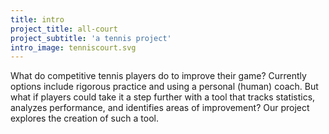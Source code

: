 ```yaml
---
title: intro
project_title: all-court
project_subtitle: 'a tennis project'
intro_image: tenniscourt.svg
---
```


What do competitive tennis players do to improve their game? Currently options include rigorous practice and using a personal (human) coach. But what if players could take it a step further with a tool that tracks statistics, analyzes performance, and identifies areas of improvement? Our project explores the creation of such a tool.